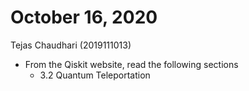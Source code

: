 # October 16, 2020

Tejas Chaudhari (2019111013)

- From the Qiskit website, read the following sections
    - 3.2 Quantum Teleportation


